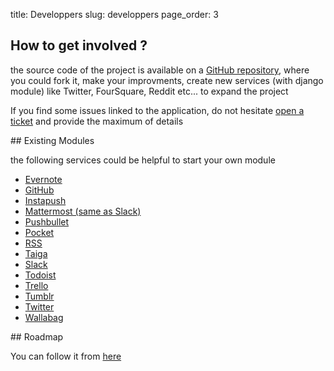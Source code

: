 title: Developpers
slug: developpers
page_order: 3

## How to get involved ?

the source code of the project is available on a [GitHub repository](https://github.com/foxmask/django-th), where you could fork it, make your improvments, create new services (with django module) like Twitter, FourSquare, Reddit etc... to expand the project

If you find some issues linked to the application, do not hesitate [open a ticket](https://github.com/foxmask/django-th/issues/new) and provide the maximum of details

## Existing Modules

the following services could be helpful to start your own module

* [Evernote](https://github.com/foxmask/django-th/tree/master/th_evernote)
* [GitHub](https://github.com/)
* [Instapush](https://github.com/foxmask/django-th/tree/master/th_instapush)
* [Mattermost (same as Slack)](https://github.com/foxmask/django-th/tree/master/th_slack)
* [Pushbullet](https://github.com/foxmask/django-th/tree/master/th_pushbullet)
* [Pocket](https://github.com/foxmask/django-th/tree/master/th_pocket)
* [RSS](https://github.com/foxmask/django-th/tree/master/th_rss)
* [Taiga](https://github.com/foxmask/django-th/tree/master/th_taiga)
* [Slack](https://github.com/foxmask/django-th/tree/master/th_slack)
* [Todoist](https://github.com/foxmask/django-th/tree/master/th_todoist)
* [Trello](https://github.com/foxmask/django-th/tree/master/th_trello)
* [Tumblr](https://github.com/foxmask/django-th/tree/master/th_tumblr)
* [Twitter](https://github.com/foxmask/django-th/tree/master/th_twitter)
* [Wallabag](https://github.com/foxmask/django-th/tree/master/th_wallabag)


## Roadmap

You can follow it from [here](https://github.com/foxmask/django-th/milestones)

